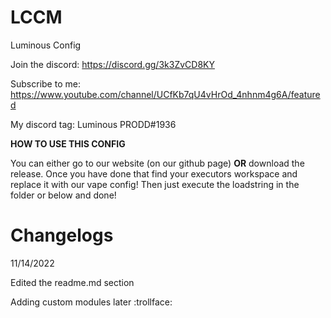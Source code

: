 # LCCM
Luminous Config

Join the discord: https://discord.gg/3k3ZvCD8KY

Subscribe to me: https://www.youtube.com/channel/UCfKb7qU4vHrOd_4nhnm4g6A/featured

My discord tag: Luminous PRODD#1936

**HOW TO USE THIS CONFIG**

You can either go to our website (on our github page) **OR** download the release.
Once you have done that find your executors workspace and replace it with our vape config!
Then just execute the loadstring in the folder or below and done!

# Changelogs
11/14/2022

Edited the readme.md section

Adding custom modules later :trollface:
